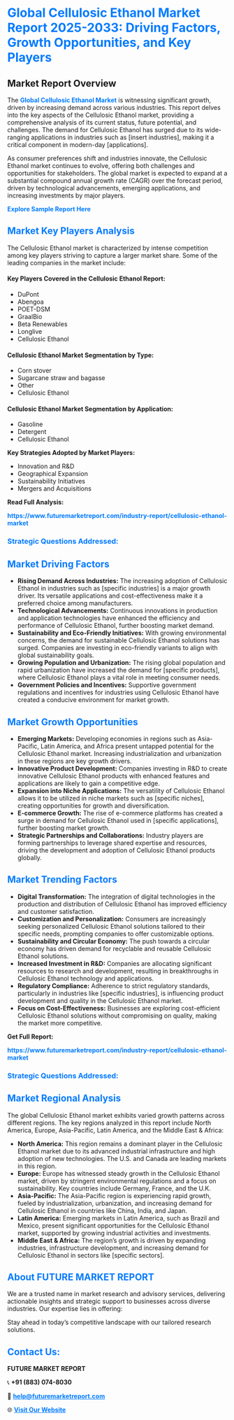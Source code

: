 <h1 style="color: #007BFF;">Global Cellulosic Ethanol Market Report 2025-2033: Driving Factors, Growth Opportunities, and Key Players</h1>

<section id="overview">
<h2>Market Report Overview</h2>
<p>The <a href="https://www.futuremarketreport.com/industry-report/cellulosic-ethanol-market" style="color: #007BFF; text-decoration: none;"><strong>Global Cellulosic Ethanol Market</strong></a> is witnessing significant growth, driven by increasing demand across various industries. This report delves into the key aspects of the Cellulosic Ethanol market, providing a comprehensive analysis of its current status, future potential, and challenges. The demand for Cellulosic Ethanol has surged due to its wide-ranging applications in industries such as [insert industries], making it a critical component in modern-day [applications].</p>
<p>As consumer preferences shift and industries innovate, the Cellulosic Ethanol market continues to evolve, offering both challenges and opportunities for stakeholders. The global market is expected to expand at a substantial compound annual growth rate (CAGR) over the forecast period, driven by technological advancements, emerging applications, and increasing investments by major players.</p>
</section>

<section id="overview">
<p><a href="https://www.futuremarketreport.com/request-sample/reportId=30628" style="color: #007BFF; text-decoration: none;"><strong>Explore Sample Report Here</strong></a></p>
</section>

<section id="key-players">
<h2 style="color: #007BFF;">Market Key Players Analysis</h2>
<p>The Cellulosic Ethanol market is characterized by intense competition among key players striving to capture a larger market share. Some of the leading companies in the market include:</p>
<h4>Key Players Covered in the Cellulosic Ethanol Report:</h4>
<ul><li>DuPont</li><li>Abengoa</li><li>POET-DSM</li><li>GraalBio</li><li>Beta Renewables</li><li>Longlive</li><li>Cellulosic Ethanol</li></ul>
<h4>Cellulosic Ethanol Market Segmentation by Type:</h4>
<ul><li>Corn stover</li><li>Sugarcane straw and bagasse</li><li>Other</li><li>Cellulosic Ethanol</li></ul>

<h4>Cellulosic Ethanol Market Segmentation by Application:</h4>
<ul><li>Gasoline</li><li>Detergent</li><li>Cellulosic Ethanol</li></ul>
<p><strong>Key Strategies Adopted by Market Players:</strong></p>
<ul>
<li>Innovation and R&D</li>
<li>Geographical Expansion</li>
<li>Sustainability Initiatives</li>
<li>Mergers and Acquisitions</li>
</ul>
</section>

<section>
<p><strong>Read Full Analysis: </strong></p><a href="https://www.futuremarketreport.com/industry-report/cellulosic-ethanol-market" style="color: #007BFF; text-decoration: none;"><strong>https://www.futuremarketreport.com/industry-report/cellulosic-ethanol-market</strong></a>
<h3 style="color: #007BFF;">Strategic Questions Addressed:</h3>
</section>

<section id="driving-factors">
<h2 style="color: #007BFF;">Market Driving Factors</h2>
<ul>
<li><strong>Rising Demand Across Industries:</strong> The increasing adoption of Cellulosic Ethanol in industries such as [specific industries] is a major growth driver. Its versatile applications and cost-effectiveness make it a preferred choice among manufacturers.</li>
<li><strong>Technological Advancements:</strong> Continuous innovations in production and application technologies have enhanced the efficiency and performance of Cellulosic Ethanol, further boosting market demand.</li>
<li><strong>Sustainability and Eco-Friendly Initiatives:</strong> With growing environmental concerns, the demand for sustainable Cellulosic Ethanol solutions has surged. Companies are investing in eco-friendly variants to align with global sustainability goals.</li>
<li><strong>Growing Population and Urbanization:</strong> The rising global population and rapid urbanization have increased the demand for [specific products], where Cellulosic Ethanol plays a vital role in meeting consumer needs.</li>
<li><strong>Government Policies and Incentives:</strong> Supportive government regulations and incentives for industries using Cellulosic Ethanol have created a conducive environment for market growth.</li>
</ul>
</section>

<section id="growth-opportunities">
<h2 style="color: #007BFF;">Market Growth Opportunities</h2>
<ul>
<li><strong>Emerging Markets:</strong> Developing economies in regions such as Asia-Pacific, Latin America, and Africa present untapped potential for the Cellulosic Ethanol market. Increasing industrialization and urbanization in these regions are key growth drivers.</li>
<li><strong>Innovative Product Development:</strong> Companies investing in R&D to create innovative Cellulosic Ethanol products with enhanced features and applications are likely to gain a competitive edge.</li>
<li><strong>Expansion into Niche Applications:</strong> The versatility of Cellulosic Ethanol allows it to be utilized in niche markets such as [specific niches], creating opportunities for growth and diversification.</li>
<li><strong>E-commerce Growth:</strong> The rise of e-commerce platforms has created a surge in demand for Cellulosic Ethanol used in [specific applications], further boosting market growth.</li>
<li><strong>Strategic Partnerships and Collaborations:</strong> Industry players are forming partnerships to leverage shared expertise and resources, driving the development and adoption of Cellulosic Ethanol products globally.</li>
</ul>
</section>

<section id="trending-factors">
<h2 style="color: #007BFF;">Market Trending Factors</h2>
<ul>
<li><strong>Digital Transformation:</strong> The integration of digital technologies in the production and distribution of Cellulosic Ethanol has improved efficiency and customer satisfaction.</li>
<li><strong>Customization and Personalization:</strong> Consumers are increasingly seeking personalized Cellulosic Ethanol solutions tailored to their specific needs, prompting companies to offer customizable options.</li>
<li><strong>Sustainability and Circular Economy:</strong> The push towards a circular economy has driven demand for recyclable and reusable Cellulosic Ethanol solutions.</li>
<li><strong>Increased Investment in R&D:</strong> Companies are allocating significant resources to research and development, resulting in breakthroughs in Cellulosic Ethanol technology and applications.</li>
<li><strong>Regulatory Compliance:</strong> Adherence to strict regulatory standards, particularly in industries like [specific industries], is influencing product development and quality in the Cellulosic Ethanol market.</li>
<li><strong>Focus on Cost-Effectiveness:</strong> Businesses are exploring cost-efficient Cellulosic Ethanol solutions without compromising on quality, making the market more competitive.</li>
</ul>
</section>

<section>
<p><strong>Get Full Report: </strong></p><a href="https://www.futuremarketreport.com/industry-report/cellulosic-ethanol-market" style="color: #007BFF; text-decoration: none;"><strong>https://www.futuremarketreport.com/industry-report/cellulosic-ethanol-market</strong></a>
<h3 style="color: #007BFF;">Strategic Questions Addressed:</h3>
</section>


<section id="regional-analysis">
<h2 style="color: #007BFF;">Market Regional Analysis</h2>
<p>The global Cellulosic Ethanol market exhibits varied growth patterns across different regions. The key regions analyzed in this report include North America, Europe, Asia-Pacific, Latin America, and the Middle East & Africa:</p>
<ul>
<li><strong>North America:</strong> This region remains a dominant player in the Cellulosic Ethanol market due to its advanced industrial infrastructure and high adoption of new technologies. The U.S. and Canada are leading markets in this region.</li>
<li><strong>Europe:</strong> Europe has witnessed steady growth in the Cellulosic Ethanol market, driven by stringent environmental regulations and a focus on sustainability. Key countries include Germany, France, and the U.K.</li>
<li><strong>Asia-Pacific:</strong> The Asia-Pacific region is experiencing rapid growth, fueled by industrialization, urbanization, and increasing demand for Cellulosic Ethanol in countries like China, India, and Japan.</li>
<li><strong>Latin America:</strong> Emerging markets in Latin America, such as Brazil and Mexico, present significant opportunities for the Cellulosic Ethanol market, supported by growing industrial activities and investments.</li>
<li><strong>Middle East & Africa:</strong> The region’s growth is driven by expanding industries, infrastructure development, and increasing demand for Cellulosic Ethanol in sectors like [specific sectors].</li>
</ul>
</section>

<footer>
<h2 style="color: #007BFF;">About FUTURE MARKET REPORT</h2>
<p>We are a trusted name in market research and advisory services, delivering actionable insights and strategic support to businesses across diverse industries. Our expertise lies in offering:</p>

<p>Stay ahead in today’s competitive landscape with our tailored research solutions.</p>

<h2 style="color: #007BFF;">Contact Us:</h2>
<p><strong>FUTURE MARKET REPORT</strong></p>
<p>📞 <strong>+91 (883) 074-8030</strong></p>
<p>📧 <strong><a href="mailto:help@futuremarketreport.com" style="color: #007BFF;">help@futuremarketreport.com</a></strong></p>
<p>🌐 <strong><a href="https://www.futuremarketreport.com/" style="color: #007BFF;">Visit Our Website</a></strong></p>
</footer>
